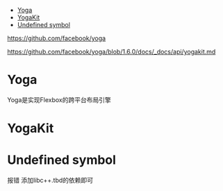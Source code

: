 <!-- TOC -->

- [Yoga](#yoga)
- [YogaKit](#yogakit)
- [Undefined symbol](#undefined-symbol)

<!-- /TOC -->

https://github.com/facebook/yoga

https://github.com/facebook/yoga/blob/1.6.0/docs/_docs/api/yogakit.md

# Yoga

Yoga是实现Flexbox的跨平台布局引擎

# YogaKit

# Undefined symbol

报错 添加libc++.tbd的依赖即可
